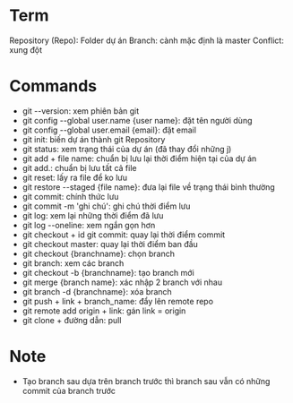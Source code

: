 # Term
Repository (Repo): Folder dự án
Branch: cành mặc định là master
Conflict: xung đột
# Commands
- git --version: xem phiên bản git
- git config --global user.name {user name}: đặt tên người dùng
- git config --global user.email {email}: đặt email
- git init: biến dự án thành git Repository
- git status: xem trạng thái của dự án (đã thay đổi những j)
- git add + file name: chuẩn bị lưu lại thời điểm hiện tại của dự án
- git add.: chuẩn bị lưu tất cả file
- git reset: lấy ra file để ko lưu
- git restore --staged {file name}: đưa lại file về trạng thái bình thường
- git commit: chính thức lưu
- git commit -m 'ghi chú': ghi chú thời điểm lưu
- git log: xem lại những thời điểm đã lưu
- git log --oneline: xem ngắn gọn hơn
- git checkout + id git commit: quay lại thời điểm commit
- git checkout master: quay lại thời điểm ban đầu
- git checkout {branchname}: chọn branch
- git branch: xem các branch
- git checkout -b {branchname}: tạo branch mới
- git merge {branch name}: xác nhập 2 branch với nhau
- git branch -d {branchname}: xóa branch
- git push + link + branch_name: đẩy lên remote repo
- git remote add origin + link: gán link = origin
- git clone + đường dẫn: pull
# Note
- Tạo branch sau dựa trên branch trước thì branch sau vẫn có những commit của branch trước